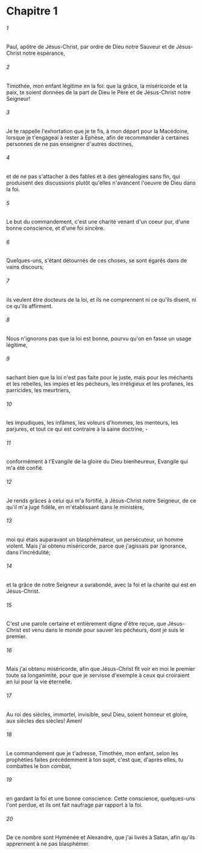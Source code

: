 # Chapitre 1

###### 1
Paul, apôtre de Jésus-Christ, par ordre de Dieu notre Sauveur et de Jésus-Christ notre espérance,
###### 2
Timothée, mon enfant légitime en la foi: que la grâce, la miséricorde et la paix, te soient données de la part de Dieu le Père et de Jésus-Christ notre Seigneur!
###### 3
Je te rappelle l'exhortation que je te fis, à mon départ pour la Macédoine, lorsque je t'engageai à rester à Ephèse, afin de recommander à certaines personnes de ne pas enseigner d'autres doctrines,
###### 4
et de ne pas s'attacher à des fables et à des généalogies sans fin, qui produisent des discussions plutôt qu'elles n'avancent l'oeuvre de Dieu dans la foi.
###### 5
Le but du commandement, c'est une charité venant d'un coeur pur, d'une bonne conscience, et d'une foi sincère.
###### 6
Quelques-uns, s'étant détournés de ces choses, se sont égarés dans de vains discours;
###### 7
ils veulent être docteurs de la loi, et ils ne comprennent ni ce qu'ils disent, ni ce qu'ils affirment.
###### 8
Nous n'ignorons pas que la loi est bonne, pourvu qu'on en fasse un usage légitime,
###### 9
sachant bien que la loi n'est pas faite pour le juste, mais pour les méchants et les rebelles, les impies et les pécheurs, les irréligieux et les profanes, les parricides, les meurtriers,
###### 10
les impudiques, les infâmes, les voleurs d'hommes, les menteurs, les parjures, et tout ce qui est contraire à la saine doctrine, -
###### 11
conformément à l'Evangile de la gloire du Dieu bienheureux, Evangile qui m'a été confié.
###### 12
Je rends grâces à celui qui m'a fortifié, à Jésus-Christ notre Seigneur, de ce qu'il m'a jugé fidèle, en m'établissant dans le ministère,
###### 13
moi qui étais auparavant un blasphémateur, un persécuteur, un homme violent. Mais j'ai obtenu miséricorde, parce que j'agissais par ignorance, dans l'incrédulité;
###### 14
et la grâce de notre Seigneur a surabondé, avec la foi et la charité qui est en Jésus-Christ.
###### 15
C'est une parole certaine et entièrement digne d'être reçue, que Jésus-Christ est venu dans le monde pour sauver les pécheurs, dont je suis le premier.
###### 16
Mais j'ai obtenu miséricorde, afin que Jésus-Christ fît voir en moi le premier toute sa longanimité, pour que je servisse d'exemple à ceux qui croiraient en lui pour la vie éternelle.
###### 17
Au roi des siècles, immortel, invisible, seul Dieu, soient honneur et gloire, aux siècles des siècles! Amen!
###### 18
Le commandement que je t'adresse, Timothée, mon enfant, selon les prophéties faites précédemment à ton sujet, c'est que, d'après elles, tu combattes le bon combat,
###### 19
en gardant la foi et une bonne conscience. Cette conscience, quelques-uns l'ont perdue, et ils ont fait naufrage par rapport à la foi.
###### 20
De ce nombre sont Hyménée et Alexandre, que j'ai livrés à Satan, afin qu'ils apprennent à ne pas blasphémer.
